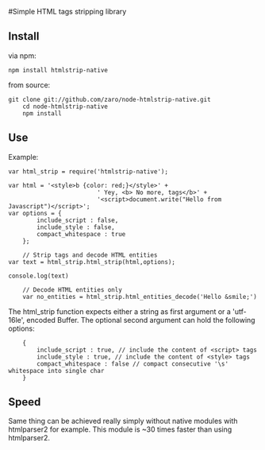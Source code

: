 #Simple HTML tags stripping library


## Install

via npm:
    
    npm install htmlstrip-native
		
from source:
    
    git clone git://github.com/zaro/node-htmlstrip-native.git
		cd node-htmlstrip-native
		npm install
		
## Use

Example:

    var html_strip = require('htmlstrip-native');
    
    var html = '<style>b {color: red;}</style>' +
							 ' Yey, <b> No more, tags</b>' +
							 '<script>document.write("Hello from Javascript")</script>';
    var options = {
			include_script : false,
			include_style : false,
			compact_whitespace : true
		};
		
		// Strip tags and decode HTML entities
    var text = html_strip.html_strip(html,options);
    
    console.log(text)
		
		// Decode HTML entities only
		var no_entities = html_strip.html_entities_decode('Hello &smile;')

The html_strip function expects either a string as first argument or a 'utf-16le',
encoded Buffer. The optional second argument can hold the following options:
    
		{
			include_script : true, // include the content of <script> tags
			include_style : true, // include the content of <style> tags
			compact_whitespace : false // compact consecutive '\s' whitespace into single char
		}


		
## Speed

Same thing can be achieved really simply without native modules with htmlparser2 for example.
This module is ~30 times faster than using htmlparser2.
